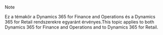 > [!NOTE]
> <span data-ttu-id="6ed6e-101">Ez a témakör a Dynamics 365 for Finance and Operations és a Dynamics 365 for Retail rendszerekre egyaránt érvényes.</span><span class="sxs-lookup"><span data-stu-id="6ed6e-101">This topic applies to both Dynamics 365 for Finance and Operations and to Dynamics 365 for Retail.</span></span> 